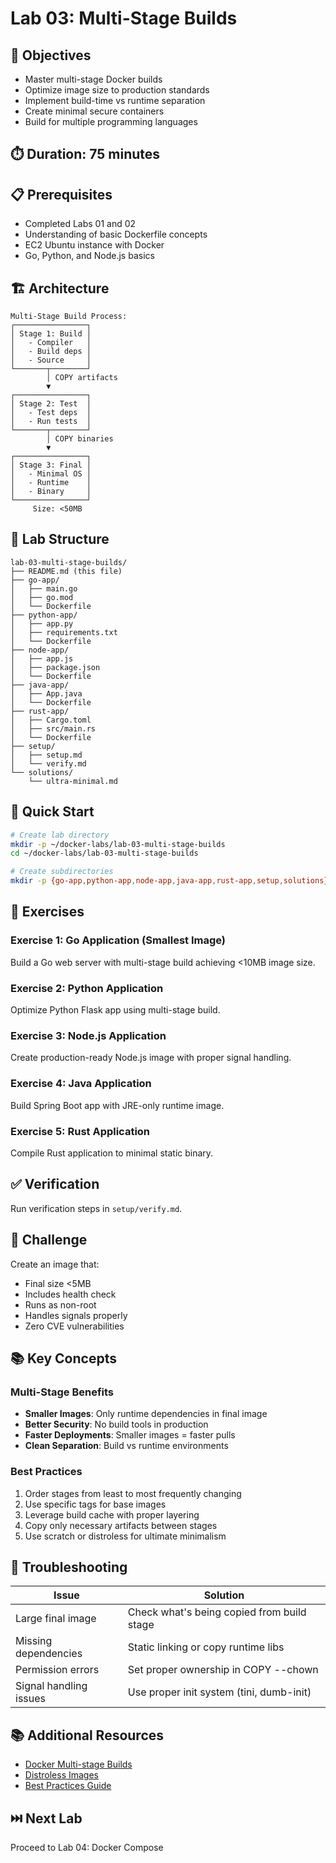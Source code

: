 # Lab 03: Multi-Stage Builds

## 🎯 Objectives
- Master multi-stage Docker builds
- Optimize image size to production standards
- Implement build-time vs runtime separation
- Create minimal secure containers
- Build for multiple programming languages

## ⏱️ Duration: 75 minutes

## 📋 Prerequisites
- Completed Labs 01 and 02
- Understanding of basic Dockerfile concepts
- EC2 Ubuntu instance with Docker
- Go, Python, and Node.js basics

## 🏗️ Architecture

```
Multi-Stage Build Process:
┌────────────────┐
│ Stage 1: Build │
│   - Compiler   │
│   - Build deps │
│   - Source     │
└───────┬────────┘
        │ COPY artifacts
        ▼
┌────────────────┐
│ Stage 2: Test  │
│   - Test deps  │
│   - Run tests  │
└───────┬────────┘
        │ COPY binaries
        ▼
┌────────────────┐
│ Stage 3: Final │
│   - Minimal OS │
│   - Runtime    │
│   - Binary     │
└────────────────┘
     Size: <50MB
```

## 📁 Lab Structure
```
lab-03-multi-stage-builds/
├── README.md (this file)
├── go-app/
│   ├── main.go
│   ├── go.mod
│   └── Dockerfile
├── python-app/
│   ├── app.py
│   ├── requirements.txt
│   └── Dockerfile
├── node-app/
│   ├── app.js
│   ├── package.json
│   └── Dockerfile
├── java-app/
│   ├── App.java
│   └── Dockerfile
├── rust-app/
│   ├── Cargo.toml
│   ├── src/main.rs
│   └── Dockerfile
├── setup/
│   ├── setup.md
│   └── verify.md
└── solutions/
    └── ultra-minimal.md
```

## 🚀 Quick Start

```bash
# Create lab directory
mkdir -p ~/docker-labs/lab-03-multi-stage-builds
cd ~/docker-labs/lab-03-multi-stage-builds

# Create subdirectories
mkdir -p {go-app,python-app,node-app,java-app,rust-app,setup,solutions}
```

## 📝 Exercises

### Exercise 1: Go Application (Smallest Image)

Build a Go web server with multi-stage build achieving <10MB image size.

### Exercise 2: Python Application

Optimize Python Flask app using multi-stage build.

### Exercise 3: Node.js Application

Create production-ready Node.js image with proper signal handling.

### Exercise 4: Java Application

Build Spring Boot app with JRE-only runtime image.

### Exercise 5: Rust Application

Compile Rust application to minimal static binary.

## ✅ Verification

Run verification steps in `setup/verify.md`.

## 🎯 Challenge

Create an image that:
- Final size <5MB
- Includes health check
- Runs as non-root
- Handles signals properly
- Zero CVE vulnerabilities

## 📚 Key Concepts

### Multi-Stage Benefits
- **Smaller Images**: Only runtime dependencies in final image
- **Better Security**: No build tools in production
- **Faster Deployments**: Smaller images = faster pulls
- **Clean Separation**: Build vs runtime environments

### Best Practices
1. Order stages from least to most frequently changing
2. Use specific tags for base images
3. Leverage build cache with proper layering
4. Copy only necessary artifacts between stages
5. Use scratch or distroless for ultimate minimalism

## 🔧 Troubleshooting

| Issue | Solution |
|-------|----------|
| Large final image | Check what's being copied from build stage |
| Missing dependencies | Static linking or copy runtime libs |
| Permission errors | Set proper ownership in COPY --chown |
| Signal handling issues | Use proper init system (tini, dumb-init) |

## 📚 Additional Resources
- [Docker Multi-stage Builds](https://docs.docker.com/develop/develop-images/multistage-build/)
- [Distroless Images](https://github.com/GoogleContainerTools/distroless)
- [Best Practices Guide](https://docs.docker.com/develop/dev-best-practices/)

## ⏭️ Next Lab
Proceed to Lab 04: Docker Compose
